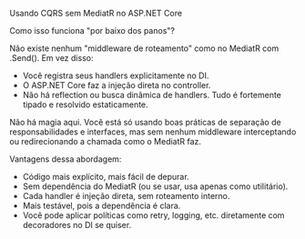 
Usando CQRS sem MediatR no ASP.NET Core

Como isso funciona "por baixo dos panos"?

Não existe nenhum "middleware de roteamento" como no MediatR com .Send(). Em vez disso:
* Você registra seus handlers explicitamente no DI.
* O ASP.NET Core faz a injeção direta no controller.
* Não há reflection ou busca dinâmica de handlers. Tudo é fortemente tipado e resolvido estaticamente.

Não há magia aqui. Você está só usando boas práticas de separação de responsabilidades e interfaces, mas sem nenhum middleware interceptando ou redirecionando a chamada como o MediatR faz.


Vantagens dessa abordagem:
* Código mais explícito, mais fácil de depurar.
* Sem dependência do MediatR (ou se usar, usa apenas como utilitário).
* Cada handler é injeção direta, sem roteamento interno.
* Mais testável, pois a dependência é clara.
* Você pode aplicar políticas como retry, logging, etc. diretamente com decoradores no DI se quiser.
